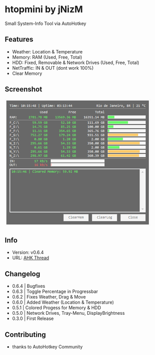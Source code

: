 # htopmini by jNizM
Small System-Info Tool via AutoHotkey

  
## Features
* Weather: Location & Temperature
* Memory: RAM (Used, Free, Total)
* HDD: Fixed, Removable & Network Drives (Used, Free, Total)
* NetTraffic: IN & OUT (dont work 100%)
* Clear Memory


## Screenshot
![Screenshot](Screenshot.PNG)


## Info
* Version: v0.6.4
* URL: [AHK Thread](http://ahkscript.org/boards/viewtopic.php?f=6&t=254)


## Changelog
* 0.6.4 | Bugfixes
* 0.6.3 | Toggle Percentage in Progressbar
* 0.6.2 | Fixes Weather, Drag & Move
* 0.6.0 | Added Weather (Location & Temperature)
* 0.5.1 | Colored Progess for Memory & HDD
* 0.5.0 | Network Drives, Tray-Menu, DisplayBrightness
* 0.3.0 | First Release


## Contributing
* thanks to AutoHotkey Community